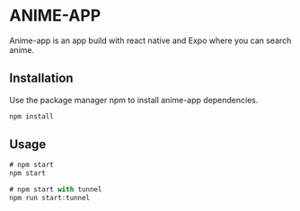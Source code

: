 # ANIME-APP

Anime-app is an app build with react native and Expo where you can search anime.

## Installation

Use the package manager npm to install anime-app dependencies.

```bash
npm install
```

## Usage

```javascript
# npm start
npm start

# npm start with tunnel
npm run start:tunnel
```
